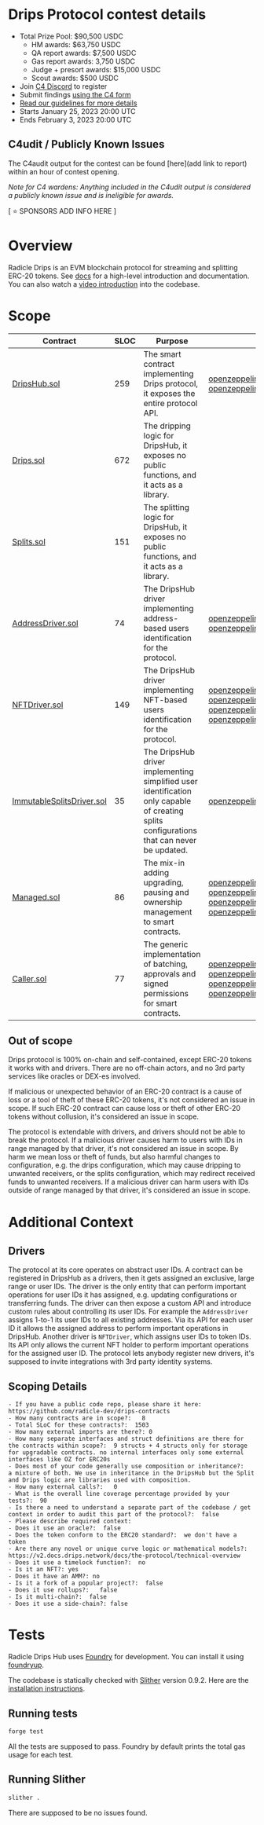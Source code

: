 # Drips Protocol contest details
- Total Prize Pool: $90,500 USDC
  - HM awards: $63,750 USDC
  - QA report awards: $7,500 USDC
  - Gas report awards: 3,750 USDC
  - Judge + presort awards: $15,000 USDC
  - Scout awards: $500 USDC
- Join [C4 Discord](https://discord.gg/code4rena) to register
- Submit findings [using the C4 form](https://code4rena.com/contests/2023-01-drips-protocol-contest/submit)
- [Read our guidelines for more details](https://docs.code4rena.com/roles/wardens)
- Starts January 25, 2023 20:00 UTC
- Ends February 3, 2023 20:00 UTC

## C4udit / Publicly Known Issues

The C4audit output for the contest can be found [here](add link to report) within an hour of contest opening.

*Note for C4 wardens: Anything included in the C4udit output is considered a publicly known issue and is ineligible for awards.*

[ ⭐️ SPONSORS ADD INFO HERE ]

# Overview

Radicle Drips is an EVM blockchain protocol for streaming and splitting ERC-20 tokens.
See [docs](https://docs.drips.network) for a high-level introduction and documentation.
You can also watch a [video introduction](https://www.youtube.com/watch?v=sL3RrBDkPWA) into the codebase.

# Scope

| Contract                                                  | SLOC  | Purpose | Libraries used
| -                                                         | -     | -       | -
[DripsHub.sol](src/DripsHub.sol)                            | 259   | The smart contract implementing Drips protocol, it exposes the entire protocol API. | [openzeppelin/token/ERC20/IERC20.sol](https://github.com/OpenZeppelin/openzeppelin-contracts/blob/v4.8.0/contracts/token/ERC20/IERC20.sol) [openzeppelin/token/ERC20/utils/SafeERC20.sol](https://github.com/OpenZeppelin/openzeppelin-contracts/blob/v4.8.0/contracts/token/ERC20/utils/SafeERC20.sol)
[Drips.sol](src/Drips.sol)                                  | 672   | The dripping logic for DripsHub, it exposes no public functions, and it acts as a library. |
[Splits.sol](src/Splits.sol)                                | 151   | The splitting logic for DripsHub, it exposes no public functions, and it acts as a library. |
[AddressDriver.sol](src/AddressDriver.sol)                  |  74   | The DripsHub driver implementing address-based users identification for the protocol. | [openzeppelin/metatx/ERC2771Context.sol](https://github.com/OpenZeppelin/openzeppelin-contracts/blob/v4.8.0/contracts/metatx/ERC2771Context.sol) [openzeppelin/token/ERC20/utils/SafeERC20.sol](https://github.com/OpenZeppelin/openzeppelin-contracts/blob/v4.8.0/contracts/token/ERC20/utils/SafeERC20.sol)
[NFTDriver.sol](src/NFTDriver.sol)                          | 149   | The DripsHub driver implementing NFT-based users identification for the protocol. | [openzeppelin/metatx/ERC2771Context.sol](https://github.com/OpenZeppelin/openzeppelin-contracts/blob/v4.8.0/contracts/metatx/ERC2771Context.sol) [openzeppelin/token/ERC20/utils/SafeERC20.sol](https://github.com/OpenZeppelin/openzeppelin-contracts/blob/v4.8.0/contracts/token/ERC20/utils/SafeERC20.sol) [openzeppelin/utils/StorageSlot.sol](https://github.com/OpenZeppelin/openzeppelin-contracts/blob/v4.8.0/contracts/utils/StorageSlot.sol) [openzeppelin/token/ERC721/extensions/ERC721Burnable.sol](https://github.com/OpenZeppelin/openzeppelin-contracts/blob/v4.8.0/contracts/token/ERC721/extensions/ERC721Burnable.sol)
[ImmutableSplitsDriver.sol](src/ImmutableSplitsDriver.sol)  |  35   | The DripsHub driver implementing simplified user identification only capable of creating splits configurations that can never be updated. | [openzeppelin/utils/StorageSlot.sol](https://github.com/OpenZeppelin/openzeppelin-contracts/blob/v4.8.0/contracts/utils/StorageSlot.sol)
[Managed.sol](src/Managed.sol)                              |  86   | The mix-in adding upgrading, pausing and ownership management to smart contracts. | [openzeppelin/proxy/utils/UUPSUpgradeable.sol](https://github.com/OpenZeppelin/openzeppelin-contracts/blob/v4.8.0/contracts/proxy/utils/UUPSUpgradeable.sol) [openzeppelin/proxy/ERC1967/ERC1967Proxy.sol](https://github.com/OpenZeppelin/openzeppelin-contracts/blob/v4.8.0/contracts/proxy/ERC1967/ERC1967Proxy.sol) [openzeppelin/utils/StorageSlot.sol](https://github.com/OpenZeppelin/openzeppelin-contracts/blob/v4.8.0/contracts/utils/StorageSlot.sol) [openzeppelin/utils/structs/EnumerableSet.sol](https://github.com/OpenZeppelin/openzeppelin-contracts/blob/v4.8.0/contracts/utils/structs/EnumerableSet.sol)
[Caller.sol](src/Caller.sol)                                |  77   | The generic implementation of batching, approvals and signed permissions for smart contracts. | [openzeppelin/utils/Address.sol](https://github.com/OpenZeppelin/openzeppelin-contracts/blob/v4.8.0/contracts/utils/Address.sol) [openzeppelin/utils/cryptography/draft-EIP712.sol](https://github.com/OpenZeppelin/openzeppelin-contracts/blob/v4.8.0/contracts/utils/cryptography/draft-EIP712.sol) [openzeppelin/metatx/ERC2771Context.sol](https://github.com/OpenZeppelin/openzeppelin-contracts/blob/v4.8.0/contracts/metatx/ERC2771Context.sol) [openzeppelin/utils/structs/EnumerableSet.sol](https://github.com/OpenZeppelin/openzeppelin-contracts/blob/v4.8.0/contracts/utils/structs/EnumerableSet.sol)


## Out of scope

Drips protocol is 100% on-chain and self-contained, except ERC-20 tokens it works with and drivers.
There are no off-chain actors, and no 3rd party services like oracles or DEX-es involved.

If malicious or unexpected behavior of an ERC-20 contract is a cause of loss or a tool of theft of these ERC-20 tokens, it's not considered an issue in scope.
If such ERC-20 contract can cause loss or theft of other ERC-20 tokens without collusion, it's considered an issue in scope.

The protocol is extendable with drivers, and drivers should not be able to break the protocol.
If a malicious driver causes harm to users with IDs in range managed by that driver, it's not considered an issue in scope.
By harm we mean loss or theft of funds, but also harmful changes to configuration,
e.g. the drips configuration, which may cause dripping to unwanted receivers,
or the splits configuration, which may redirect received funds to unwanted receivers.
If a malicious driver can harm users with IDs outside of range managed by that driver, it's considered an issue in scope.

# Additional Context

## Drivers

The protocol at its core operates on abstract user IDs.
A contract can be registered in DripsHub as a drivers, then it gets assigned an exclusive, large range or user IDs.
The driver is the only entity that can perform important operations for user IDs it has assigned, e.g. updating configurations or transferring funds.
The driver can then expose a custom API and introduce custom rules about controlling its user IDs.
For example the `AddressDriver` assigns 1-to-1 its user IDs to all existing addresses.
Via its API for each user ID it allows the assigned address to perform important operations in DripsHub.
Another driver is `NFTDriver`, which assigns user IDs to token IDs.
Its API only allows the current NFT holder to perform important operations for the assigned user ID.
The protocol lets anybody register new drivers, it's supposed to invite integrations with 3rd party identity systems.

## Scoping Details
```
- If you have a public code repo, please share it here: https://github.com/radicle-dev/drips-contracts
- How many contracts are in scope?:   8
- Total SLoC for these contracts?:  1503
- How many external imports are there?: 0
- How many separate interfaces and struct definitions are there for the contracts within scope?:  9 structs + 4 structs only for storage for upgradable contracts. no internal interfaces only some external interfaces like OZ for ERC20s
- Does most of your code generally use composition or inheritance?:   a mixture of both. We use in inheritance in the DripsHub but the Split and Drips logic are libraries used with composition.
- How many external calls?:   0
- What is the overall line coverage percentage provided by your tests?:  90
- Is there a need to understand a separate part of the codebase / get context in order to audit this part of the protocol?:  false
- Please describe required context:
- Does it use an oracle?:  false
- Does the token conform to the ERC20 standard?:  we don't have a token
- Are there any novel or unique curve logic or mathematical models?: https://v2.docs.drips.network/docs/the-protocol/technical-overview
- Does it use a timelock function?:  no
- Is it an NFT?: yes
- Does it have an AMM?: no
- Is it a fork of a popular project?:  false
- Does it use rollups?:   false
- Is it multi-chain?:  false
- Does it use a side-chain?: false
```

# Tests

Radicle Drips Hub uses [Foundry](https://github.com/foundry-rs/foundry) for development.
You can install it using [foundryup](https://github.com/foundry-rs/foundry#installation).

The codebase is statically checked with [Slither](https://github.com/crytic/slither) version 0.9.2.
Here are the [installation instructions](https://github.com/crytic/slither#how-to-install).

## Running tests
```bash
forge test
```

All the tests are supposed to pass. Foundry by default prints the total gas usage for each test.

## Running Slither
```bash
slither .
```

There are supposed to be no issues found.
